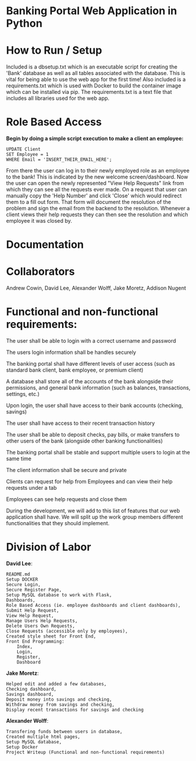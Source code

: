 # Banking Portal Web Application in Python

# How to Run / Setup

Included is a dbsetup.txt which is an executable script for creating the 'Bank' database as well as all tables associated with the database. This is vital for being able to use the web app for the first time! Also included is a requirements.txt which is used with Docker to build the container image which can be installed via pip. The requirements.txt is a text file that includes all libraries used for the web app.

# Role Based Access

**Begin by doing a simple script execution to make a client an employee:**

    UPDATE Client
    SET Employee = 1
    WHERE Email = 'INSERT_THEIR_EMAIL_HERE';
From there the user can log in to their newly employed role as an employee to the bank! 
This is indicated by the new welcome screen/dashboard. 
Now the user can open the newly represented "View Help Requests" link from which they can see all the requests ever made. 
On a request that user can manually copy the 'Help Number' and click 'Close' which would redirect them to a fill out form. 
That form will document the resolution of the problem and sign the email from the backend to the resolution. 
Whenever a client views their help requests they can then see the resolution and which employee it was closed by.


# Documentation


# Collaborators
Andrew Cowin, David Lee, Alexander Wolff, Jake Moretz, Addison Nugent

# Functional and non-functional requirements:

The user shall be able to login with a correct username and password

The users login information shall be handles securely

The banking portal shall have different levels of user access (such as standard bank client, bank employee, or premium client)

A database shall store all of the accounts of the bank alongside their permissions, and general bank information (such as balances, transactions, settings, etc.)

Upon login, the user shall have access to their bank accounts (checking, savings)

The user shall have access to their recent transaction history

The user shall be able to deposit checks, pay bills, or make transfers to other users of the bank (alongside other banking functionalities)

The banking portal shall be stable and support multiple users to login at the same time

The client information shall be secure and private

Clients can request for help from Employees and can view their help requests under a tab

Employees can see help requests and close them

During the development, we will add to this list of features that our web application shall have.
We will split up the work group members different functionalities that they should implement.

# Division of Labor
**David Lee**:

    README.md
    Setup DOCKER
    Secure Login,
    Secure Register Page,
    Setup MySQL database to work with Flask,
    Dashboards,
    Role Based Access (ie. employee dashboards and client dashboards),
    Submit Help Request,
    View Help Request,
    Manage Users Help Requests,
    Delete Users Own Requests,
    Close Requests (accessible only by employees),
    Created style sheet for Front End,
    Front End Programming:
        Index,
        Login,
        Register,
        Dashboard
 
 **Jake Moretz**:
    
    Helped edit and added a few databases,
    Checking dashboard,
    Savings dashboard,
    Deposit money into savings and checking,
    Withdraw money from savings and checking,
    Display recent transactions for savings and checking
    
 **Alexander Wolff**:
    
    Transfering funds between users in database,
    Created multiple html pages,
    Setup MySQL database,
    Setup Docker
    Project Writeup (Functional and non-functional requirements)
